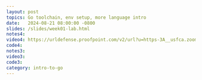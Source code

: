 ```yaml
---
layout: post
topics: Go toolchain, env setup, more language intro
date:   2024-08-21 08:00:00 -0800
slides: /slides/week01-lab.html
notes4: 
video4: https://urldefense.proofpoint.com/v2/url?u=https-3A__usfca.zoom.us_rec_share_RpNO-2DB8gPaxf49ZEs8pV7C-2DgC4RGPA16Q8Dwzlh75eesqR9b1usT-2DviNXZ6073Hw.CWym9qjGmTiJHEKf&d=DwMFAw&c=qgVugHHq3rzouXkEXdxBNQ&r=pWdb0PpdrgbA8UziBLv0cLIW3gZNVZarim7OULHTsTQ&m=DY-WW3dokoFrhXKEGAxGgvPyIMJ8d7wDNxG1Bn8Vn25edXbpiTcVzLiKo5WPLTRH&s=cYn3E-5y9SdEJxVeAafsWJIbrjX_i5gJxxJmH0GOfpg&e=
code4: 
notes3:
video3: 
code3: 
category: intro-to-go
---
```

